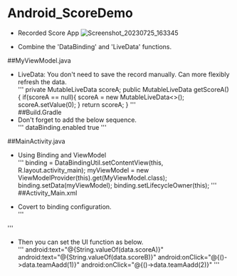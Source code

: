 # Android_ScoreDemo
- Recorded Score App
![Screenshot_20230725_163345](https://github.com/evelynchang0605/Android_ScoreDemo/assets/137132532/e61decb5-b023-4790-bb7b-41d190f4516a)

- Combine the 'DataBinding' and 'LiveData' functions.

##MyViewModel.java  
- LiveData: You don't need to save the record manually. Can more flexibly refresh the data.  
'''
  private MutableLiveData<Integer> scoreA;
  public MutableLiveData<Integer> getScoreA() {
        if(scoreA == null){
            scoreA = new MutableLiveData<>();
            scoreA.setValue(0);
        }
        return scoreA;
    }
'''  
##Build.Gradle
- Don't forget to add the below sequence.    
'''
  dataBinding.enabled true
'''

##MainActivity.java  
- Using Binding and ViewModel  
'''
  binding = DataBindingUtil.setContentView(this, R.layout.activity_main);
  myViewModel = new ViewModelProvider(this).get(MyViewModel.class);
  binding.setData(myViewModel);
  binding.setLifecycleOwner(this);
'''
##Activity_Main.xml  
- Covert to binding configuration.  
'''
   <data>
        <variable
            name="data"
            type="com.example.recorderdemo.MyViewModel" />

    </data>
 '''   
- Then you can set the UI function as below.  
'''
  android:text="@{String.valueOf(data.scoreA)}"
  android:text="@{String.valueOf(data.scoreB)}"
  android:onClick="@{()->data.teamAadd(1)}"
  android:onClick="@{()->data.teamAadd(2)}"
 ''' 
